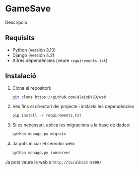 # GameSave

Descripció

## Requisits

- Python (versión 3.10)
- Django (versión 4.2)
- Altres dependències (veure `requirements.txt`)

## Instalació

1. Clona el repositori:
   ```bash
   git clone https://github.com/aleixBY23/web

2. Ves fins el directori del projecte i instal·la les dependències
   ```bash
   pip install -r requirements.txt
   
3. Si es necessari, aplica les migracions a la base de dades:
   ```bash
   python manage.py migrate
   
4. Ja pots iniciar el servidor web:
   ```bash
   python manage.py runserver

Ja pots veure la web a  `http://localhost:8000/`.